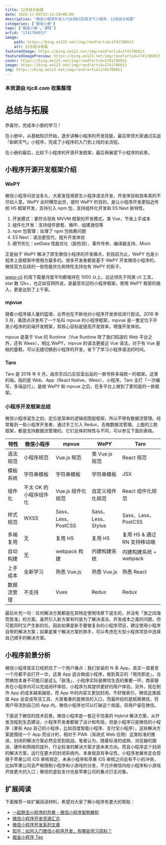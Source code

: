 ```yaml
---
title: 12总结与拓展
date: 2025-11-03T23:13:29+08:00
description: "微信小程序开发入门从0到1实现天气小程序，12总结与拓展"
categories: ['掘金小册']
tags: ['掘金小册','课程']
artid: "1741706013"
image:
    path: https://bing.ee123.net/img/rand?artid=1741706013
    alt: 12总结与拓展
featuredImage: https://bing.ee123.net/img/rand?artid=1741706013
featuredImagePreview: https://bing.ee123.net/img/rand?artid=1741706013
cover: https://bing.ee123.net/img/rand?artid=1741706013
image: https://bing.ee123.net/img/rand?artid=1741706013
img: https://bing.ee123.net/img/rand?artid=1741706013
---
```


### 本资源由 itjc8.com 收集整理
# 总结与拓展

恭喜你，完成本小册的学习！

在小册中，从基础知识开始，逐步讲解小程序的开发技能，最后带领大家通过实战「新鲜天气」小程序，完成了小程序的入门到上线的全流程。

在小册的最后，比较下小程序的开源开发框架，最后再展望下小程序的前景。


## 小程序开源开发框架介绍

### WePY

微信小程序问世没多久，大家发现用原生小程序语法开发，开发体验和效率真的不尽如人意。WePY 此时横空出世，彼时 WePY 的目的，是让小程序开发更贴近传统 H5 框架开发，支持引入 npm 包，支持组件化开发和 ES Next 新特性。

1. 开发模式：更符合现有 MVVM 框架的开发模式，类 Vue，节省上手成本
2. 组件化开发：支持组件嵌套、循环、组建通信等
3. npm 包管理：处理了 npm 包依赖问题
4. ES Next：语法更现代，提升开发体验
5. 细节优化：setData 性能优化（脏检测）、事件传参、编译器支持、Mixin


正是由于 WePY 解决了原生微信小程序的开发痛点，到目前为止，WePY 也是小程序上层框架中使用方最多的。很多开发者都是基于 WePY 开发微信小程序的，微信官方后续的一些性能优化和特性支持也有 WePY 的影子。

[wepy-cli](https://www.npmjs.com/package/wepy-cli) 的周下载量月度平均都维持在 1000 以上，远远领先于同类 cli 工具，star 数 12k+，也正如官网所说，是最受欢迎的小程序框架。使用 WePY 框架的接入，更是达到了上千家。

### mpvue
随着小程序接入量的猛增，业界也在不断地对小程序开发体验进行尝试。2018 年 3 月，美团点评发布了一个名叫 mpvue 的小程序框架。mpvue 是一套定位于开发小程序的前端开发框架，其核心目标是提高开发效率，增强开发体验。

mpvue 是基于 Vue 的 Runtime（Vue Runtime 除了我们知道的 Web 平台之外，还有 Weex），相比 WePY，mpvue 的语法更接近 Vue 语法，对于有 Vue 基础的童鞋，可以无缝切换到小程序的开发，省下了学习小程序语法的时间。

### Taro

Taro 是 2018 年 6 月，由京东凹凸实验室出品的一款号称多端统一的框架。这里的端，指的是 Web、App（React Native、Weex）、小程序。Taro 主打「一次编写，多端运行」，是继 WePY 和 mpvue 之后，在多平台上做到了更彻底的一款框架。

### 小程序开发框架总结

微信小程序诞生之初，定位是简单的逻辑视图层框架，所以不带有数据流管理。经常看到一些小程序开发者，通过手工引入 Redux，去做数据流管理。上面的三款框架，都是支持数据流管理的。它们总体的特性与不同，可以参见下面的表格。


特性	| 微信小程序	| mpvue |	WePY |	Taro
----  | --------- | ---- | ----- | -----
语法规范	| 小程序规范	| Vue.js 规范	| 类 Vue.js 规范	| React 规范
模板系统	| 字符串模板	| 字符串模板	| 字符串模板	| JSX
组件化	| 不太 OK 的小程序组件化	| Vue.js 组件化规范	| 自定义组件化规范	| React 组件化规范
样式规范	| WXSS	| Sass、Less、PostCSS	| Sass、Less、Stylus	| Sass、Less、PostCSS
多端复用	| 无	| 复用 H5	| 复用 H5	| 复用 H5 & 通过 RN 支持移动端
自动构建	| 无	| webpack 构建	| 内建构建系统	| 内建构建系统 + webpack
上手成本	| 全新学习	| 熟悉 Vue.js	| 熟悉 Vue.js	| 熟悉 React
数据流管理	| 不支持	| Vuex	| Redux	| Redux

最后补充一句：任何解决方案都是在其特定使用场景下诞生的，并没有「放之四海而皆准」的方案。虽然引入新方案有时是为了解决语法、开发成本之类的问题，但可能同时又产生新的坑，因此如果是新手要做复杂的小程序项目，建议使用小程序自带的解决方案；如果是某个解决方案的熟手，可以考虑在大型小程序项目中选择自己顺手的解决方案。

## 小程序前景分析

微信小程序其实已经抓住了一个用户痛点：我们安装的 N 多 App，其实一周甚至一个月都不会打开一次，这类 App 适合做成小程序，做到真正的「用完即走」。当然微信本身不可能只是这么「肤浅」，小程序实际是微信生态的重要一环，商家服务在小程序内可以完成闭环体验，小程序为其提供更好的用户体验。另外，现在制作 App 的成本越来越低，而 App 中的内容又更加封闭，不好做索引，微信这类超级 App 会变成导流工具，大家看重的是微信的入口，而最终目的是脱离微信，将用户导流到自己的 App 内。微信小程序也可以打破这个局面，将用户留在微信。

下面说下微信的技术前景。微信小程序是一套近乎完美的 Hybrid 解决方案，从开发流程到生态建设，小程序开发者都做了设计和布局，但是小程序只是微信的小程序（某些 App 自己的小程序，比如百度智能小程序、支付宝小程序），这些解决方案是围绕一个 App 而设计的，相对于 PWA（渐进式 Web 应用）这类标准的推进，封闭的解决方案必然会受到挑战。笔者认为，随着标准的成熟、浏览器的跟进、硬件和网络的提升，行业标准的解决方案才是未来方向。而且小程序这个封闭的解决方案，运行在更大的封闭系统内，本身就具有争议性，小程序发展肯定会受限于苹果公司  iOS 审核规定，未来小程序和苹果 iOS 审核之间会有不小的冲突，比如苹果公司会严格限制小程序和小游戏的分发，不允许微信内给小程序和小游戏开放更大的入口；微信的虚拟支付也是苹果公司的重点打击对象。

## 扩展阅读
下面推荐一些扩展阅读材料，希望对大家了解小程序有更大的帮助：

* [一起脱去小程序的外套 - 微信小程序架构解析](https://mp.weixin.qq.com/s/3QE3g0NmaBAi91lbrihhVw)
* [微信小程序开发资源汇总](https://github.com/justjavac/awesome-wechat-weapp)
* [微信小程序开发系列文章](https://www.cnblogs.com/yexiaochai/p/9346043.html)
* [知乎：如何入门微信小程序开发，有哪些学习资料？](https://www.zhihu.com/question/50907897/answer/128494332)
* [掘金小程序 Tag](https://juejin.im/tag/%E5%BE%AE%E4%BF%A1%E5%B0%8F%E7%A8%8B%E5%BA%8F)